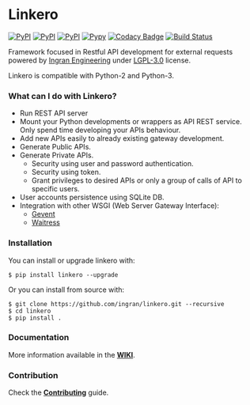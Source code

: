# Linkero

[![PyPI](https://img.shields.io/pypi/v/linkero.svg)](https://pypi.python.org/pypi/linkero)
[![PyPI](https://img.shields.io/pypi/pyversions/linkero.svg)](https://pypi.python.org/pypi/linkero)
[![PyPI](https://img.shields.io/pypi/l/linkero.svg)](https://github.com/ingran/linkero/blob/master/LICENSE)
[![Pypy](https://img.shields.io/badge/PyPy-2.7%20%7C%203.5-ff69b4.svg)](https://pypy.org/)
[![Codacy Badge](https://api.codacy.com/project/badge/Grade/2b63ba733fed4213b97361f0593d3a3b)](https://www.codacy.com/app/RDCH106/linkero?utm_source=github.com&amp;utm_medium=referral&amp;utm_content=ingran/linkero&amp;utm_campaign=Badge_Grade)
[![Build Status](https://travis-ci.org/ingran/linkero.svg?branch=master)](https://travis-ci.org/ingran/linkero)

<!-- ![logo](http://ingran.es:8081/uploads/project/avatar/22/Link_Slash.png) -->

Framework focused in Restful API development for external requests powered by [Ingran Engineering](https://ingran.es) under [LGPL-3.0](https://github.com/RDCH106/linkero/blob/master/LICENSE) license.

Linkero is compatible with Python-2 and Python-3.

### What can I do with Linkero?

- Run REST API server
- Mount your Python developments or wrappers as API REST service. Only spend time developing your APIs behaviour.
- Add new APIs easily to already existing gateway development.
- Generate Public APIs.
- Generate Private APIs.
    - Security using user and password authentication.
    - Security using token.
    - Grant privileges to desired APIs or only a group of calls of API to specific users.
- User accounts persistence using SQLite DB.
- Integration with other WSGI (Web Server Gateway Interface):
    - [Gevent](https://github.com/gevent/gevent)
    - [Waitress](https://github.com/Pylons/waitress)

### Installation

You can install or upgrade linkero with:

`$ pip install linkero --upgrade`

Or you can install from source with:

```
$ git clone https://github.com/ingran/linkero.git --recursive
$ cd linkero
$ pip install .
```

### **Documentation**

More information available in the **[WIKI](https://github.com/ingran/linkero/wiki/home)**.

### **Contribution**

Check the **[Contributing](https://github.com/ingran/linkero/blob/master/CONTRIBUTING.md)** guide.
